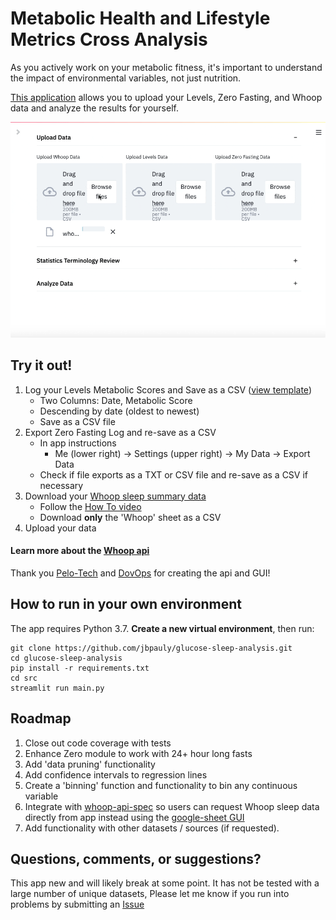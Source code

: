 # Metabolic Health and Lifestyle Metrics Cross Analysis

As you actively work on your metabolic fitness, 
it's important to understand the impact of environmental variables, not just nutrition.

[This application](https://share.streamlit.io/jbpauly/glucose-sleep-analysis/main/src/app.py)
allows you to upload your Levels, Zero Fasting, and Whoop data and analyze the results for yourself.

![](src/content/analysis.gif)

## Try it out!
1. Log your Levels Metabolic Scores and Save as a CSV ([view template](https://docs.google.com/spreadsheets/d/1uqkZBKDaJqoXVy18jEXOv94Dx00D-X_etJEz_IFvV6M/edit?usp=sharing))
    - Two Columns: Date, Metabolic Score
    - Descending by date (oldest to newest)
    - Save as a CSV file
2. Export Zero Fasting Log and re-save as a CSV
    - In app instructions 
        - Me (lower right) -> Settings (upper right) -> My Data -> Export Data
    - Check if file exports as a TXT or CSV file and re-save as a CSV if necessary
3. Download your [Whoop sleep summary data](https://docs.google.com/spreadsheets/d/1q9tU4tkBLUi6oFsdLsO9HnOuMC-TEkrBXNoNXvLQt3Q/edit#gid=1913656685)
    - Follow the [How To video](https://www.youtube.com/watch?v=x19G39cXkoM)
    - Download **only** the 'Whoop' sheet as a CSV
4. Upload your data

#### Learn more about the [Whoop api](https://github.com/pelo-tech/whoop-api-spec)
Thank you [Pelo-Tech](https://github.com/pelo-tech) and [DovOps](https://github.com/DovOps)
for creating the api and GUI!

## How to run in your own environment
The app requires Python 3.7. **Create a new virtual environment**, then run:

```
git clone https://github.com/jbpauly/glucose-sleep-analysis.git
cd glucose-sleep-analysis
pip install -r requirements.txt
cd src
streamlit run main.py
```

## Roadmap
1. Close out code coverage with tests
2. Enhance Zero module to work with 24+ hour long fasts
3. Add 'data pruning' functionality
3. Add confidence intervals to regression lines
4. Create a 'binning' function and functionality to bin any continuous variable 
5. Integrate with [whoop-api-spec](https://github.com/pelo-tech/whoop-api-spec) 
so users can request Whoop sleep data directly from app instead using the [google-sheet GUI](https://docs.google.com/spreadsheets/d/1q9tU4tkBLUi6oFsdLsO9HnOuMC-TEkrBXNoNXvLQt3Q/edit#gid=1913656685)
6. Add functionality with other datasets / sources (if requested).

## Questions, comments, or suggestions?
This app new and will likely break at some point. 
It has not be tested with a large number of unique datasets,
Please let me know if you run into problems by submitting an [Issue](https://github.com/jbpauly/glucose-sleep-analysis/issues)
